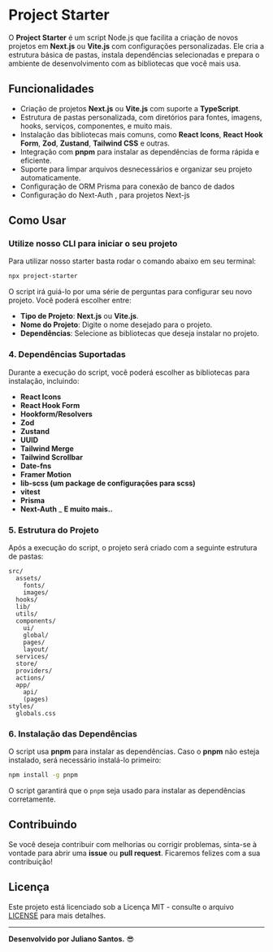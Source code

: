 
# Project Starter

O **Project Starter** é um script Node.js que facilita a criação de novos projetos em **Next.js** ou **Vite.js** com configurações personalizadas. Ele cria a estrutura básica de pastas, instala dependências selecionadas e prepara o ambiente de desenvolvimento com as bibliotecas que você mais usa.

## Funcionalidades

- Criação de projetos **Next.js** ou **Vite.js** com suporte a **TypeScript**.
- Estrutura de pastas personalizada, com diretórios para fontes, imagens, hooks, serviços, componentes, e muito mais.
- Instalação das bibliotecas mais comuns, como **React Icons**, **React Hook Form**, **Zod**, **Zustand**, **Tailwind CSS** e outras.
- Integração com **pnpm** para instalar as dependências de forma rápida e eficiente.
- Suporte para limpar arquivos desnecessários e organizar seu projeto automaticamente.
- Configuração de ORM Prisma para conexão de banco de dados
- Configuração do Next-Auth , para projetos Next-js

## Como Usar

###  Utilize nosso CLI para iniciar o seu projeto

Para utilizar nosso starter basta rodar o comando abaixo em seu terminal:

```bash
npx project-starter
```

O script irá guiá-lo por uma série de perguntas para configurar seu novo projeto. Você poderá escolher entre:

- **Tipo de Projeto**: **Next.js** ou **Vite.js**.
- **Nome do Projeto**: Digite o nome desejado para o projeto.
- **Dependências**: Selecione as bibliotecas que deseja instalar no projeto.

### 4. Dependências Suportadas

Durante a execução do script, você poderá escolher as bibliotecas para instalação, incluindo:

- **React Icons**
- **React Hook Form**
- **Hookform/Resolvers**
- **Zod**
- **Zustand**
- **UUID**
- **Tailwind Merge**
- **Tailwind Scrollbar**
- **Date-fns**
- **Framer Motion**
- **lib-scss (um package de configurações para scss)**
- **vitest**
- **Prisma**
- **Next-Auth**
_ **E muito mais..**

### 5. Estrutura do Projeto

Após a execução do script, o projeto será criado com a seguinte estrutura de pastas:

```
src/
  assets/
    fonts/
    images/
  hooks/
  lib/
  utils/
  components/
    ui/
    global/
    pages/
    layout/
  services/
  store/
  providers/
  actions/
  app/
    api/
    (pages)
styles/
  globals.css
```

### 6. Instalação das Dependências

O script usa **pnpm** para instalar as dependências. Caso o **pnpm** não esteja instalado, será necessário instalá-lo primeiro:

```bash
npm install -g pnpm
```

O script garantirá que o `pnpm` seja usado para instalar as dependências corretamente.

## Contribuindo

Se você deseja contribuir com melhorias ou corrigir problemas, sinta-se à vontade para abrir uma **issue** ou **pull request**. Ficaremos felizes com a sua contribuição!

## Licença

Este projeto está licenciado sob a Licença MIT - consulte o arquivo [LICENSE](LICENSE) para mais detalhes.

---

**Desenvolvido por Juliano Santos.** 😎

